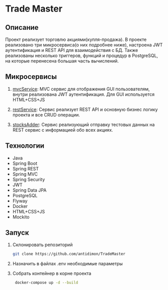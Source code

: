 # Trade Master

## Описание

Проект реализует торговлю акциями(купля-продажа). В проекте реализовано три микросервиса(о них подробнее ниже),
настроена JWT аутентификация и REST API для взаимодействия с БД. Также реализованы несколько триггеров, функций 
и процедур в PostgreSQL, на которые перенесена большая часть вычислений.

## Микросервисы

1. [mvcService](https://github.com/antidimon/TradeMaster/tree/main/mvcService): MVC сервис для отображения GUI пользователям, 
внутри реализована JWT аутентификация. Для GUI используется HTML+CSS+JS

2. [restService](https://github.com/antidimon/TradeMaster/tree/main/restService): Сервис реализует REST API и основную
бизнес логику проекта и все CRUD операции.

3. [stocksAdder](https://github.com/antidimon/TradeMaster/tree/main/stocksAdder): Сервис реализующий отправку тестовых данных
на REST сервис с информацией обо всех акциях.


## Технологии

* Java
* Spring Boot
* Spring REST
* Spring MVC
* Spring Security
* JWT
* Spring Data JPA
* PostgreSQL
* Flyway
* Docker
* HTML+CSS+JS
* Mockito

## Запуск

1. Склонировать репозиторий

    ```bash
    git clone https://github.com/antidimon/TradeMaster
    ```

2. Назначить в файлах .env необходимые параметры

3. Собрать контейнер в корне проекта

   ```bash
    docker-compose up -d --build
    ```
